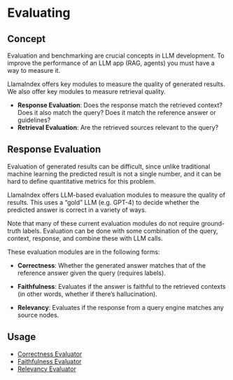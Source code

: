 # Evaluating

## Concept

Evaluation and benchmarking are crucial concepts in LLM development. To improve the performance of an LLM app (RAG, agents) you must have a way to measure it.

LlamaIndex offers key modules to measure the quality of generated results. We also offer key modules to measure retrieval quality.

- **Response Evaluation**: Does the response match the retrieved context? Does it also match the query? Does it match the reference answer or guidelines?
- **Retrieval Evaluation**: Are the retrieved sources relevant to the query?

## Response Evaluation

Evaluation of generated results can be difficult, since unlike traditional machine learning the predicted result is not a single number, and it can be hard to define quantitative metrics for this problem.

LlamaIndex offers LLM-based evaluation modules to measure the quality of results. This uses a “gold” LLM (e.g. GPT-4) to decide whether the predicted answer is correct in a variety of ways.

Note that many of these current evaluation modules do not require ground-truth labels. Evaluation can be done with some combination of the query, context, response, and combine these with LLM calls.

These evaluation modules are in the following forms:

- **Correctness**: Whether the generated answer matches that of the reference answer given the query (requires labels).

- **Faithfulness**: Evaluates if the answer is faithful to the retrieved contexts (in other words, whether if there’s hallucination).

- **Relevancy**: Evaluates if the response from a query engine matches any source nodes.

## Usage

- [Correctness Evaluator](./modules/correctness.md)
- [Faithfulness Evaluator](./modules/faithfulness.md)
- [Relevancy Evaluator](./modules/relevancy.md)
